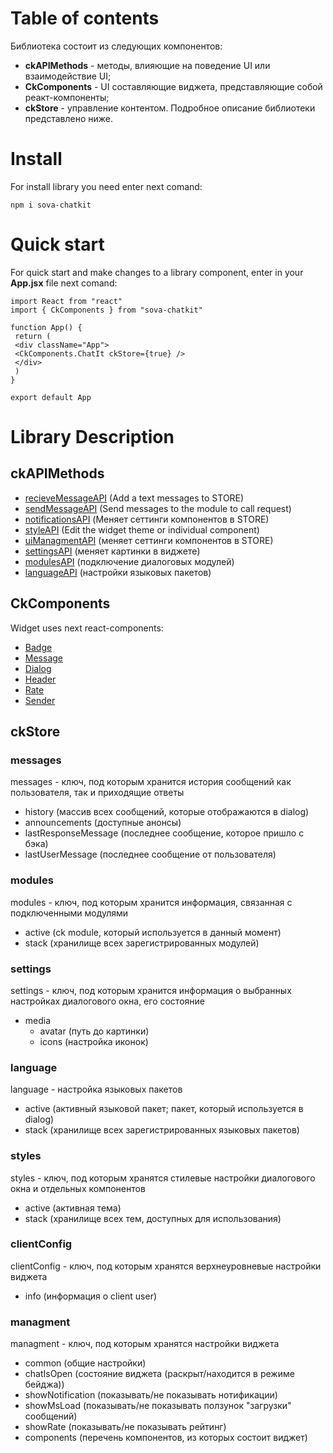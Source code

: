 # Table of contents
Библиотека состоит из следующих компонентов:
* **ckAPIMethods** - методы, влияющие на поведение UI или взаимодействие UI;
* **CkComponents** - UI составляющие виджета, представляющие собой реакт-компоненты;
* **ckStore** - управление контентом.
Подробное описание библиотеки представлено ниже.

# Install
For install library you need enter next comand:
```
npm i sova-chatkit
```

# Quick start
For quick start and make changes to a library component, enter in your **App.jsx** file next comand: 
```
import React from "react"
import { CkComponents } from "sova-chatkit"
 
function App() {
 return (
 <div className="App">
 <CkComponents.ChatIt ckStore={true} />
 </div>
 )
}
 
export default App
```
 
# Library Description
## ckAPIMethods
* [recieveMessageAPI](https://github.com/sovaai/chatKit-lib/blob/master/docs/apimethods/recieveMessageAPI.md "Read more") (Add a text messages to STORE)
* [sendMessageAPI](https://github.com/sovaai/chatKit-lib/blob/master/docs/apimethods/sendMessageAPI.md "Read more") (Send messages to the module to call request)
* [notificationsAPI](https://github.com/sovaai/chatKit-lib/blob/master/docs/apimethods/notificationsAPI.md "Read more") (Меняет сеттинги компонентов в STORE)
* [styleAPI](https://github.com/sovaai/chatKit-lib/blob/master/docs/apimethods/styleAPI.md "Read more") (Edit the widget theme or individual component)
* [uiManagmentAPI](https://github.com/sovaai/chatKit-lib/blob/master/docs/apimethods/uiManagmentAPI.md "Read more") (меняет сеттинги компонентов в STORE)
* [settingsAPI](https://github.com/sovaai/chatKit-lib/blob/master/docs/apimethods/settingsAPI.md "Read more") (меняет картинки в виджете)
* [modulesAPI](https://github.com/sovaai/chatKit-lib/blob/master/docs/apimethods/modulesAPI.md "Read more") (подключение диалоговых модулей)
* [languageAPI](https://github.com/sovaai/chatKit-lib/blob/master/docs/apimethods/languageAPI%20.md "Read more") (настройки языковых пакетов)
 
## CkComponents
Widget uses next react-components:
* [Badge](https://github.com/sovaai/chatKit-lib/blob/master/docs/components/badge.md "Read more")
* [Message](https://github.com/sovaai/chatKit-lib/blob/master/docs/components/message.md "Read more")
* [Dialog](https://github.com/sovaai/chatKit-lib/blob/master/docs/components/dialog.md "Read more")
* [Header](https://github.com/sovaai/chatKit-lib/blob/master/docs/components/header.md "Read more")
* [Rate](https://github.com/sovaai/chatKit-lib/blob/master/docs/components/rate.md "Read more")
* [Sender](https://github.com/sovaai/chatKit-lib/blob/master/docs/components/sender.md "Read more")
 
## ckStore
### **messages**  
messages - ключ, под которым хранится история сообщений как пользователя, так и приходящие ответы  
* history (массив всех сообщений, которые отображаются в dialog)
* announcements (доступные анонсы)
* lastResponseMessage (последнее сообщение, которое пришло с бэка)
* lastUserMessage (последнее сообщение от пользователя)

### **modules**  
modules - ключ, под которым хранится информация, связанная с подключенными модулями  
* active (ck module, который используется в данный момент)
* stack (хранилище всех зарегистрированных модулей)

### **settings** 
settings - ключ, под которым хранится информация о выбранных настройках диалогового окна, его состояние  
* media
   * avatar (путь до картинки)
   * icons (настройка иконок)
   
### **language** 
language - настройка языковых пакетов
* active (активный языковой пакет; пакет, который используется в dialog)
* stack (хранилище всех зарегистрированных языковых пакетов) 

### **styles** 
styles - ключ, под которым хранятся стилевые настройки диалогового окна и отдельных компонентов
* active (активная тема)
* stack (хранилище всех тем, доступных для использования)

### **clientConfig** 
clientConfig - ключ, под которым хранятся верхнеуровневые настройки виджета
* info (информация о client user)

### **managment** 
managment - ключ, под которым хранятся настройки виджета
* common (общие настройки)
* chatIsOpen (состояние виджета (раскрыт/находится в режиме бейджа))
* showNotification (показывать/не показывать нотификации)
* showMsLoad (показывать/не показывать ползунок "загрузки" сообщений)
* showRate (показывать/не показывать рейтинг)
* components (перечень компонентов, из которых состоит виджет)
